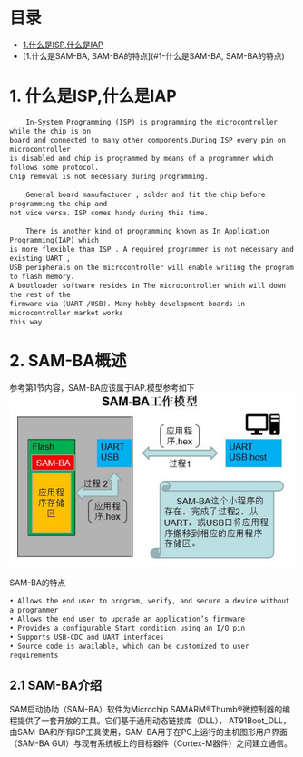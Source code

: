 
#                                                               目录
* [1.什么是ISP,什么是IAP](#1-什么是ISP,什么是IAP)
* [1.什么是SAM-BA, SAM-BA的特点](#1-什么是SAM-BA, SAM-BA的特点)

# 1. 什么是ISP,什么是IAP
```
    In-System Programming (ISP) is programming the microcontroller while the chip is on 
board and connected to many other components.During ISP every pin on microcontroller 
is disabled and chip is programmed by means of a programmer which follows some protocol.
Chip removal is not necessary during programming.

    General board manufacturer , solder and fit the chip before programming the chip and 
not vice versa. ISP comes handy during this time.

    There is another kind of programming known as In Application Programming(IAP) which 
is more flexible than ISP . A required programmer is not necessary and existing UART ,
USB peripherals on the microcontroller will enable writing the program to flash memory.
A bootloader software resides in The microcontroller which will down the rest of the 
firmware via (UART /USB). Many hobby development boards in microcontroller market works 
this way.
```

# 2. SAM-BA概述
参考第1节内容，SAM-BA应该属于IAP.模型参考如下
![images](https://github.com/yuchengstudio/SAMBA/blob/master/app_note/pictures/SAM-BA_001.jpg)

SAM-BA的特点
```
• Allows the end user to program, verify, and secure a device without a programmer
• Allows the end user to upgrade an application’s firmware
• Provides a configurable Start condition using an I/O pin
• Supports USB-CDC and UART interfaces
• Source code is available, which can be customized to user requirements
```


## 2.1 SAM-BA介绍
SAM启动协助（SAM-BA）软件为Microchip SAMARM®Thumb®微控制器的编程提供了一套开放的工具。它们基于通用动态链接库（DLL），
AT91Boot_DLL，由SAM-BA和所有ISP工具使用，SAM-BA用于在PC上运行的主机图形用户界面（SAM-BA GUI）与现有系统板上的目标器件（Cortex-M器件）之间建立通信。
   



